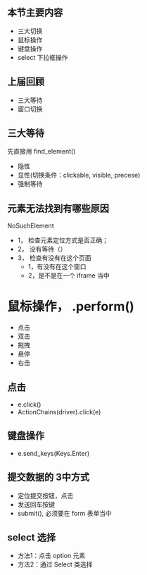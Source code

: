 ## 本节主要内容
- 三大切换
- 鼠标操作
- 键盘操作
- select 下拉框操作

## 上届回顾
- 三大等待
- 窗口切换

## 三大等待
先直接用 find_element() 
- 隐性
- 显性(切换条件：clickable, visible, precese)
- 强制等待

## 元素无法找到有哪些原因
NoSuchElement
- 1， 检查元素定位方式是否正确；
- 2， 没有等待（）
- 3， 检查有没有在这个页面
    - 1，有没有在这个窗口
    - 2，是不是在一个 iframe 当中
    


# 鼠标操作， .perform()
- 点击
- 双击
- 拖拽
- 悬停
- 右击



## 点击
- e.click()
- ActionChains(driver).click(e)

## 键盘操作
- e.send_keys(Keys.Enter)

## 提交数据的 3中方式
- 定位提交按钮，点击
- 发送回车按键
- submit(), 必须要在 form 表单当中


## select 选择
- 方法1：点击 option 元素
- 方法2：通过 Select 类选择